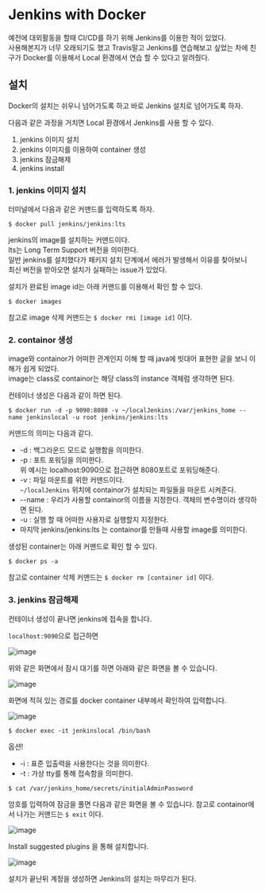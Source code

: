 # Jenkins with Docker

예전에 대외활동을 할때 CI/CD를 하기 위해 Jenkins를 이용한 적이 있었다.  
사용해본지가 너무 오래되기도 했고 Travis말고 Jenkins를 연습해보고 싶었는 차에
친구가 Docker를 이용해서 Local 환경에서 연습 할 수 있다고 알려줬다.

## 설치

Docker의 설치는 쉬우니 넘어가도록 하고 바로 Jenkins 설치로 넘어가도록 하자.

다음과 같은 과정을 거치면 Local 환경에서 Jenkins를 사용 할 수 있다.

1. jenkins 이미지 설치
2. jenkins 이미지를 이용하여 container 생성
3. jenkins 잠금해제
4. jenkins install

### 1. jenkins 이미지 설치

터미널에서 다음과 같은 커맨드를 입력하도록 하자.

`$ docker pull jenkins/jenkins:lts`

jenkins의 image를 설치하는 커맨드이다.  
lts는 Long Term Support 버전을 의미한다.  
일반 jenkins를 설치했다가 패키지 설치 단계에서 에러가 발생해서 이유를 찾아보니  
최신 버전을 받아오면 설치가 실패하는 issue가 있었다.

설치가 완료된 image id는 아래 커맨드를 이용해서 확인 할 수 있다.

`$ docker images`

참고로 image 삭제 커맨드는 `$ docker rmi [image id]` 이다.

### 2. containor 생성

image와 containor가 어떠한 관계인지 이해 할 때 java에 빗대어 표현한 글을 보니 이해가 쉽게 되었다.  
image는 class로 containor는 해당 class의 instance 객체럼 생각하면 된다.

컨테이너 생성은 다음과 같이 하면 된다.

`$ docker run -d -p 9090:8080 -v ~/localJenkins:/var/jenkins_home --name jenkinslocal -u root jenkins/jenkins:lts`

커맨드의 의미는 다음과 같다.

- -d : 백그라운드 모드로 실행함을 의미한다.
- -p : 포트 포워딩을 의미한다.  
  위 예시는 localhost:9090으로 접근하면 8080포트로 포워딩해준다.
- -v : 파일 마운트를 위한 커맨드이다.  
  `~/localJenkins` 위치에 containor가 설치되는 파일들을 마운트 시켜준다.
- --name : 우리가 사용할 containor의 이름을 지정한다. 객체의 변수명이라 생각하면 된다.
- -u : 실행 할 때 어떠한 사용자로 실행할지 지정한다.
- 마지막 jenkins/jenkins:lts 는 containor를 만들때 사용할 image를 의미한다.

생성된 container는 아래 커맨드로 확인 할 수 있다.

`$ docker ps -a`

참고로 container 삭제 커맨드는 `$ docker rm [container id]` 이다.

### 3. jenkins 잠금해제

컨테이너 생성이 끝나면 jenkins에 접속을 합니다.

`localhost:9090`으로 접근하면 

![image](https://user-images.githubusercontent.com/13347548/76682677-687ab100-6641-11ea-9f07-2ece97403a71.png)

위와 같은 화면에서 잠시 대기를 하면 아래와 같은 화면을 볼 수 있습니다.

![image](https://user-images.githubusercontent.com/13347548/76682692-86481600-6641-11ea-9583-ffa528f63df6.png)

화면에 적혀 있는 경로를 docker container 내부에서 확인하여 입력합니다.

![image](https://user-images.githubusercontent.com/13347548/76682761-03738b00-6642-11ea-8ccc-b57e7b10056c.png)

`$ docker exec -it jenkinslocal /bin/bash`

옵션!

- -i : 표준 입출력을 사용한다는 것을 의미한다.
- -t : 가상 tty를 통해 접속함을 의미한다.

`$ cat /var/jenkins_home/secrets/initialAdminPassword`

암호를 입력하여 잠금을 풀면 다음과 같은 화면을 볼 수 있습니다. 참고로 containor에서 나가는 커맨드는 `$ exit` 이다.

![image](https://user-images.githubusercontent.com/13347548/76682807-649b5e80-6642-11ea-9c77-18c991ff9612.png)

Install suggested plugins 을 통해 설치합니다.

![image](https://user-images.githubusercontent.com/13347548/76682875-da9fc580-6642-11ea-8675-ec06c0f115a3.png)

설치가 끝난뒤 계정을 생성하면 Jenkins의 설치는 마무리가 된다.

